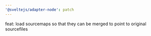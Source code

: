 ```yaml
---
'@sveltejs/adapter-node': patch
---
```


feat: load sourcemaps so that they can be merged to point to original sourcefiles
